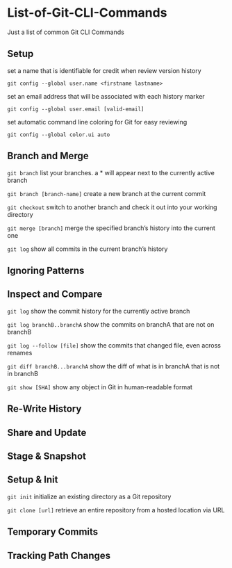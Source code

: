 # List-of-Git-CLI-Commands
Just a list of common Git CLI Commands


## Setup

set a name that is identifiable for credit when review version history

```git config --global user.name <firstname lastname>```


set an email address that will be associated with each history marker

```git config --global user.email [valid-email]```


set automatic command line coloring for Git for easy reviewing

```git config --global color.ui auto```




## Branch and Merge

```git branch```
list your branches. a * will appear next to the currently active branch


```git branch [branch-name]```
create a new branch at the current commit


```git checkout```
switch to another branch and check it out into your working directory


```git merge [branch]```
merge the specified branch’s history into the current one


```git log```
show all commits in the current branch’s history


## Ignoring Patterns


## Inspect and Compare

```git log```
show the commit history for the currently active branch


```git log branchB..branchA```
show the commits on branchA that are not on branchB


```git log --follow [file]```
show the commits that changed file, even across renames


```git diff branchB...branchA```
show the diff of what is in branchA that is not in branchB


```git show [SHA]```
show any object in Git in human-readable format


## Re-Write History


## Share and Update


## Stage & Snapshot


## Setup & Init

```git init```
initialize an existing directory as a Git repository


```git clone [url]```
retrieve an entire repository from a hosted location via URL


## Temporary Commits


## Tracking Path Changes



